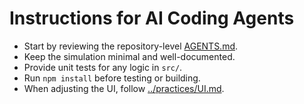 # Instructions for AI Coding Agents

- Start by reviewing the repository-level [AGENTS.md](../AGENTS.md).
- Keep the simulation minimal and well-documented.
- Provide unit tests for any logic in `src/`.
- Run `npm install` before testing or building.
- When adjusting the UI, follow [../practices/UI.md](../practices/UI.md).
